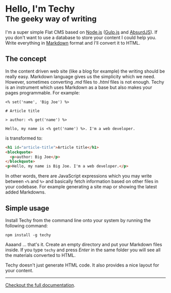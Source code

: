 # Hello, I'm Techy<br /><small>The geeky way of writing</small>

I'm a super simple Flat CMS based on [Node.js](http://nodejs.org) ([Gulp.js](http://gulpjs.com/) and [AbsurdJS](http://absurdjs.com/)). If you don't want to use a database to store your content I could help you. Write everything in [Markdown](https://daringfireball.net/projects/markdown/) format and I'll convert it to HTML.

## The concept

In the content driven web site (like a blog for example) the writing should be really easy. Markdown language gives us the simplicity which we need. However, sometimes converting *.md* files to *.html* files is not enough. Techy is an instrument which uses Markdown as a base but also makes your pages programmable. For example:

	<% set('name', 'Big Joe') %>

	# Article title

	> author: <% get('name') %>

	Hello, my name is <% get('name') %>. I'm a web developer.

is transformed to:
``` html
<h1 id="article-title">Article title</h1>
<blockquote>
  <p>author: Big Joe</p>
</blockquote>
<p>Hello, my name is Big Joe. I'm a web developer.</p>
```

In other words, there are JavaScript expressions which you may write between `<%` and `%>` and basically fetch information based on other files in your codebase. For example generating a site map or showing the latest added Markdowns.

## Simple usage

Install Techy from the command line onto your system by running the following command:

	npm install -g techy

Aaaand ... that's it. Create an empty directory and put your Markdown files inside. If you type `techy` and press *Enter* in the same folder you will see all the materials converted to HTML.

Techy doesn't just generate HTML code. It also provides a nice layout for your content.

---

[Checkout the full documentation](http://krasimir.github.io/techy/docs).
